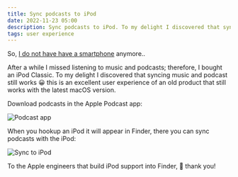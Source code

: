 ```yaml
---
title: Sync podcasts to iPod
date: 2022-11-23 05:00
description: Sync podcasts to iPod. To my delight I discovered that syncing music and podcast still works.
tags: user experience
---
```


So, [I do not have have a smartphone](../../2021/i-do-not-have-a-smartphone/) anymore..

After a while I missed listening to music and podcasts; therefore, I bought an iPod Classic. 
To my delight I discovered that syncing music and podcast still works 😀 this is an excellent
user experience of an old product that still works with the latest macOS version.


Download podcasts in the Apple Podcast app:

![Podcast app](assets/images/journal/sync-podcasts-to-ipod/podcast-app.png "Podcast app")


When you hookup an iPod it will appear in Finder, there you can sync podcasts with the iPod:

![Sync to iPod](assets/images/journal/sync-podcasts-to-ipod/podcast-ipod-sync.png "Sync to iPod")

To the Apple engineers that build iPod support into Finder, 🥳 thank you!
